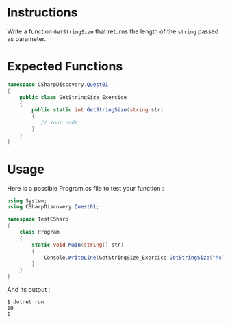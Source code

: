 # Instructions

Write a function `GetStringSize` that returns the length of the `string` passed as parameter.

# Expected Functions

```C#
namespace CSharpDiscovery.Quest01
{
    public class GetStringSize_Exercice
    {
        public static int GetStringSize(string str)
        {
           // Your code
        }
    }
}
```

# Usage

Here is a possible Program.cs file to test your function :

```C#
using System;
using CSharpDiscovery.Quest01;

namespace TestCSharp
{
    class Program
    {
        static void Main(string[] str)
        {
            Console.WriteLine(GetStringSize_Exercice.GetStringSize("helloworld"));
        }
    }
}
```

And its output :

```
$ dotnet run
10
$
```
